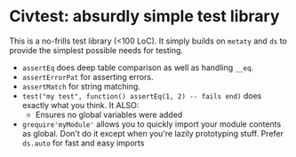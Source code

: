 # Civtest: absurdly simple test library

This is a no-frills test library (<100 LoC). It simply builds on `metaty` and
`ds` to provide the simplest possible needs for testing.

* `assertEq` does deep table comparison as well as handling `__eq`.
* `assertErrorPat` for asserting errors.
* `assertMatch` for string matching.
* `test("my test", function() assertEq(1, 2) -- fails end)` does exactly what
  you think. It ALSO:
  * Ensures no global variables were added
* `grequire'myModule'` allows you to quickly import your module contents as
  global. Don't do it except when you're lazily prototyping stuff. Prefer
  `ds.auto` for fast and easy imports

